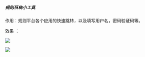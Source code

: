 ##### 规则系统小工具

作用：规则平台各个应用的快速跳转，以及填写用户名，密码验证码等。

效果 ：

![](http://oucja4p5v.bkt.clouddn.com//image/ruleTool/001.png)

![](http://oucja4p5v.bkt.clouddn.com//image/ruleTool/002.png)